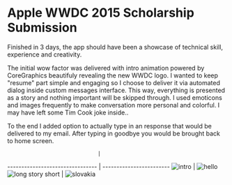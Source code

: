Apple WWDC 2015 Scholarship Submission
======================================

Finished in 3 days, the app should have been a showcase of technical skill, experience and creativity. 

The initial wow factor was delivered with intro animation powered by CoreGraphics beautifuly
revealing the new WWDC logo. 
I wanted to keep "resume" part simple and engaging so I choose
to deliver it via automated dialog inside custom messages interface. This way, everything
is presented as a story and nothing important will be skipped through. I used emoticons and images
frequently to make conversation more personal and colorful. I may have left some Tim Cook joke inside..

To the end I added option to actually type in an response that would be delivered to my email. After typing 
in goodbye you would be brought back to home screen.

                                 |
-------------------------------- | ------------------------
![intro](screen1.png)            | ![hello](screen2.png)
![long story short](screen3.png) | ![slovakia](screen4.png)
